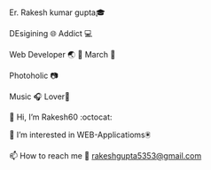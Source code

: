 Er. Rakesh kumar gupta🎓

DEsigining 🌐 Addict 💻

Web Developer 🌏 
🎉 March 🎂

Photoholic 📷

Music 🎧 Lover🎵

👋 Hi, I’m Rakesh60 :octocat:

👀 I’m interested in WEB-Applicatioms:trackball:

📫 How to reach me :email: rakeshgupta5353@gmail.com




<!---
Rakesh60/Rakesh60 is a ✨ special ✨ repository because its `README.md` (this file) appears on your GitHub profile.
You can click the Preview link to take a look at your changes.
--->
